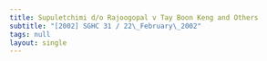 ```yaml
---
title: Supuletchimi d/o Rajoogopal v Tay Boon Keng and Others
subtitle: "[2002] SGHC 31 / 22\_February\_2002"
tags: null
layout: single
---
```


